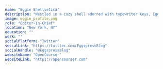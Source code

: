 ```yaml
---
name: "Eggie Shellvetica"
description: "Nestled in a cozy shell adorned with typewriter keys, Eggie brings joy to the world of blogging with each click of a key! 🐣📝✨"
image: eggie_profile.png
role: "Editor-in-Chief"
location: "New York, NY"
education: ""
work: ""
socialPlatform: "Twitter"
socialLink: "https://twitter.com/EggspressBlog"
socialHandle: "@EggspressBlog"
websiteName: "OpenCourser"
websiteLink: "https://opencourser.com"
---
```



